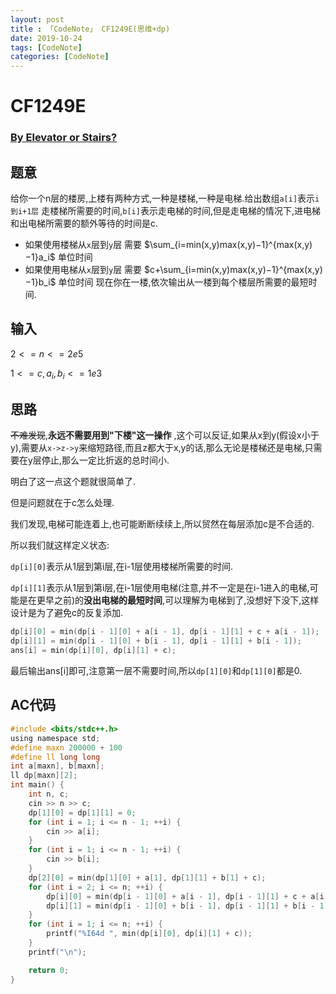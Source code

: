 ```yaml
---
layout: post
title : 「CodeNote」 CF1249E(思维+dp)
date: 2019-10-24
tags: [CodeNote]
categories: [CodeNote]
---
```

# CF1249E 

### [By Elevator or Stairs?](https://codeforc.es/contest/1249/problem/E)

## 题意

给你一个n层的楼房,上楼有两种方式,一种是楼梯,一种是电梯.给出数组`a[i]`表示`i到i+1层` 走楼梯所需要的时间,`b[i]`表示走电梯的时间,但是走电梯的情况下,进电梯和出电梯所需要的额外等待的时间是c.

- 如果使用楼梯从`x`层到`y`层 需要 $\sum_{i=min(x,y)max(x,y)−1}^{max(x,y)−1}a_i$ 单位时间
- 如果使用电梯从`x`层到`y`层 需要 $c+\sum_{i=min(x,y)max(x,y)−1}^{max(x,y)−1}b_i$ 单位时间
现在你在一楼,依次输出从一楼到每个楼层所需要的最短时间.

## 输入

$2<=n<=2e5$

$1<=c,a_i,b_i<=1e3$

## 思路

~~不难发现~~,**永远不需要用到"下楼"这一操作** ,这个可以反证,如果从x到y(假设x小于y),需要从`x->z->y`来缩短路径,而且z都大于x,y的话,那么无论是楼梯还是电梯,只需要在y层停止,那么一定比折返的总时间小.

明白了这一点这个题就很简单了.

但是问题就在于c怎么处理.

我们发现,电梯可能连着上,也可能断断续续上,所以贸然在每层添加c是不合适的.

所以我们就这样定义状态:

`dp[i][0]`表示从1层到第i层,在i-1层使用楼梯所需要的时间.

`dp[i][1]`表示从1层到第i层,在i-1层使用电梯(注意,并不一定是在i-1进入的电梯,可能是在更早之前)的**没出电梯的最短时间**,可以理解为电梯到了,没想好下没下,这样设计是为了避免c的反复添加.

```c
dp[i][0] = min(dp[i - 1][0] + a[i - 1], dp[i - 1][1] + c + a[i - 1]);
dp[i][1] = min(dp[i - 1][0] + b[i - 1], dp[i - 1][1] + b[i - 1]);
ans[i] = min(dp[i][0], dp[i][1] + c);
```

最后输出ans[i]即可,注意第一层不需要时间,所以`dp[1][0]`和`dp[1][0]`都是0.



## AC代码

```c
#include <bits/stdc++.h>
using namespace std;
#define maxn 200000 + 100
#define ll long long
int a[maxn], b[maxn];
ll dp[maxn][2];
int main() {
    int n, c;
    cin >> n >> c;
    dp[1][0] = dp[1][1] = 0;
    for (int i = 1; i <= n - 1; ++i) {
        cin >> a[i];
    }
    for (int i = 1; i <= n - 1; ++i) {
        cin >> b[i];
    }
    dp[2][0] = min(dp[1][0] + a[1], dp[1][1] + b[1] + c);
    for (int i = 2; i <= n; ++i) {
        dp[i][0] = min(dp[i - 1][0] + a[i - 1], dp[i - 1][1] + c + a[i - 1]);
        dp[i][1] = min(dp[i - 1][0] + b[i - 1], dp[i - 1][1] + b[i - 1]);
    }
    for (int i = 1; i <= n; ++i) {
        printf("%I64d ", min(dp[i][0], dp[i][1] + c));
    }
    printf("\n");

    return 0;
}
```





